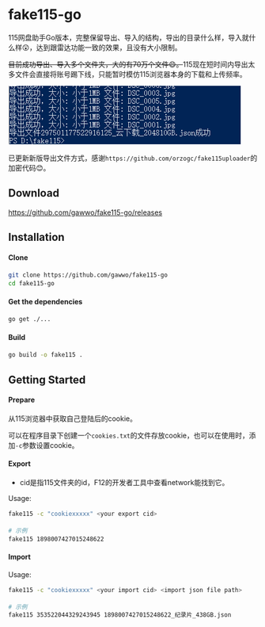 # fake115-go
115网盘助手Go版本，完整保留导出、导入的结构，导出的目录什么样，导入就什么样😲，达到跟雷达功能一致的效果，且没有大小限制。



<del>目前成功导出、导入多个文件夹，大的有70万个文件😄。</del>115现在短时间内导出太多文件会直接将账号踢下线，只能暂时模仿115浏览器本身的下载和上传频率。

<p><img src="static/export.png" alt="example"></p>

已更新新版导出文件方式，感谢`https://github.com/orzogc/fake115uploader`的加密代码😊。

## Download



https://github.com/gawwo/fake115-go/releases



## Installation



#### Clone



```bash
git clone https://github.com/gawwo/fake115-go
cd fake115-go
```



#### Get the dependencies



```bash
go get ./...
```



#### Build

```bash
go build -o fake115 .
```



## Getting Started



#### Prepare



从115浏览器中获取自己登陆后的cookie。



可以在程序目录下创建一个`cookies.txt`的文件存放cookie，也可以在使用时，添加`-c`参数设置cookie。



#### Export



- cid是指115文件夹的id，F12的开发者工具中查看network能找到它。



Usage:

```bash
fake115 -c "cookiexxxxx" <your export cid>

# 示例
fake115 1898007427015248622
```



#### Import



Usage:

```bash
fake115 -c "cookiexxxxx" <your import cid> <import json file path>

# 示例
fake115 353522044329243945 1898007427015248622_纪录片_438GB.json
```

